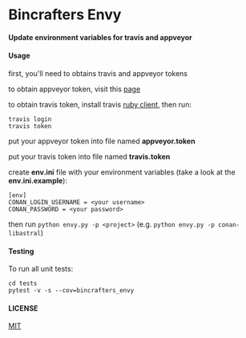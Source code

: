 # Bincrafters Envy

#### Update environment variables for travis and appveyor

#### Usage
first, you'll need to obtains travis and appveyor tokens

to obtain appveyor token, visit this [page](https://ci.appveyor.com/api-token)

to obtain travis token, install travis [ruby client](https://github.com/travis-ci/travis.rb), then run:

    travis login
    travis token

put your appveyor token into file named **appveyor.token**

put your travis token into file named **travis.token**

create **env.ini** file with your environment variables (take a look at the **env.ini.example**):

```
[env]
CONAN_LOGIN_USERNAME = <your username>
CONAN_PASSWORD = <your password>
```

then run `python envy.py -p <project>` (e.g. `python envy.py -p conan-libastral`)

#### Testing
To run all unit tests:

    cd tests
    pytest -v -s --cov=bincrafters_envy

#### LICENSE
[MIT](LICENSE)
